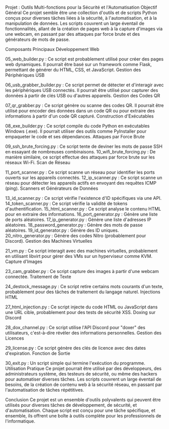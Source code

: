 Projet : Outils Multi-fonctions pour la Sécurité et l'Automatisation
Objectif Général
Ce projet semble être une collection d'outils et de scripts Python conçus pour diverses tâches liées à la sécurité, à l'automatisation, et à la manipulation de données. Les scripts couvrent un large éventail de fonctionnalités, allant de la création de pages web à la capture d'images via une webcam, en passant par des attaques par force brute et des générateurs de mots de passe.

Composants Principaux
Développement Web

05_web_builder.py : Ce script est probablement utilisé pour créer des pages web dynamiques. Il pourrait être basé sur un framework comme Flask, permettant de générer du HTML, CSS, et JavaScript.
Gestion des Périphériques USB

06_usb_grabber_builder.py : Ce script permet de détecter et d'interagir avec les périphériques USB connectés. Il pourrait être utilisé pour capturer des données à partir de clés USB ou d'autres appareils.
Gestion des Codes QR

07_qr_grabber.py : Ce script génère ou scanne des codes QR. Il pourrait être utilisé pour encoder des données dans un code QR ou pour extraire des informations à partir d'un code QR capturé.
Construction d'Exécutables

08_exe_builder.py : Ce script compile du code Python en exécutables Windows (.exe). Il pourrait utiliser des outils comme PyInstaller pour empaqueter le code et ses dépendances.
Attaques par Force Brute

09_ssh_brute_forcing.py : Ce script tente de deviner les mots de passe SSH en essayant de nombreuses combinaisons.
10_wifi_brute_forcing.py : De manière similaire, ce script effectue des attaques par force brute sur les réseaux Wi-Fi.
Scan de Réseau

11_port_scanner.py : Ce script scanne un réseau pour identifier les ports ouverts sur les appareils connectés.
12_ip_scanner.py : Ce script scanne un réseau pour détecter les appareils actifs en envoyant des requêtes ICMP (ping).
Scanners et Générateurs de Données

13_id_scanner.py : Ce script vérifie l'existence d'ID spécifiques via une API.
14_token_scanner.py : Ce script vérifie la validité de tokens d'authentification.
15_html_scanner.py : Ce script analyse le contenu HTML pour en extraire des informations.
16_port_generator.py : Génère une liste de ports aléatoires.
17_ip_generator.py : Génère une liste d'adresses IP aléatoires.
18_password_generator.py : Génère des mots de passe aléatoires.
19_id_generator.py : Génère des ID uniques.
20_nitro_generator.py : Génère des codes Nitro (probablement pour Discord).
Gestion des Machines Virtuelles

21_vm.py : Ce script interagit avec des machines virtuelles, probablement en utilisant libvirt pour gérer des VMs sur un hyperviseur comme KVM.
Capture d'Images

23_cam_grabber.py : Ce script capture des images à partir d'une webcam connectée.
Traitement de Texte

24_destock_message.py : Ce script retire certains mots courants d'un texte, probablement pour des tâches de traitement du langage naturel.
Injections HTML

27_html_injection.py : Ce script injecte du code HTML ou JavaScript dans une URL cible, probablement pour des tests de sécurité XSS.
Doxing sur Discord

28_dox_channel.py : Ce script utilise l'API Discord pour "doxer" des utilisateurs, c'est-à-dire révéler des informations personnelles.
Gestion des Licences

29_license.py : Ce script génère des clés de licence avec des dates d'expiration.
Fonction de Sortie

30_exit.py : Un script simple qui termine l'exécution du programme.
Utilisation Pratique
Ce projet pourrait être utilisé par des développeurs, des administrateurs système, des testeurs de sécurité, ou même des hackers pour automatiser diverses tâches. Les scripts couvrent un large éventail de besoins, de la création de contenu web à la sécurité réseau, en passant par l'automatisation de tâches répétitives.

Conclusion
Ce projet est un ensemble d'outils polyvalents qui peuvent être utilisés pour diverses tâches de développement, de sécurité, et d'automatisation. Chaque script est conçu pour une tâche spécifique, et ensemble, ils offrent une boîte à outils complète pour les professionnels de l'informatique.

